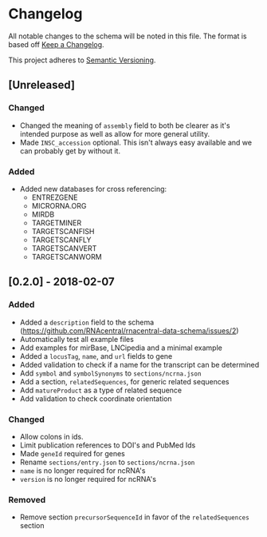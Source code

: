 # Changelog

All notable changes to the schema will be noted in this file. The format is
based off [Keep a Changelog](http://keepachangelog.com/en/1.0.0/).

This project adheres to [Semantic Versioning](http://semver.org/spec/v2.0.0.html).

## [Unreleased]
### Changed
- Changed the meaning of `assembly` field to both be clearer as it's intended
  purpose as well as allow for more general utility.
- Made `INSC_accession` optional. This isn't always easy available and we can
  probably get by without it.

### Added
- Added new databases for cross referencing:
  - ENTREZGENE
  - MICRORNA.ORG
  - MIRDB
  - TARGETMINER
  - TARGETSCANFISH
  - TARGETSCANFLY
  - TARGETSCANVERT
  - TARGETSCANWORM

## [0.2.0] - 2018-02-07
### Added
- Added a `description` field to the schema
  (<https://github.com/RNAcentral/rnacentral-data-schema/issues/2>)
- Automatically test all example files
- Add examples for mirBase, LNCipedia and a minimal example
- Added a `locusTag`, `name`, and `url` fields to gene
- Added validation to check if a name for the transcript can be determined
- Add `symbol` and `symbolSynonyms` to `sections/ncrna.json`
- Add a section, `relatedSequences`, for generic related sequences
- Add `matureProduct` as a type of related sequence
- Add validation to check coordinate orientation

### Changed
- Allow colons in ids.
- Limit publication references to DOI's and PubMed Ids
- Made `geneId` required for genes
- Rename `sections/entry.json` to `sections/ncrna.json`
- `name` is no longer required for ncRNA's
- `version` is no longer required for ncRNA's

### Removed
- Remove section `precursorSequenceId` in favor of the `relatedSequences`
  section
